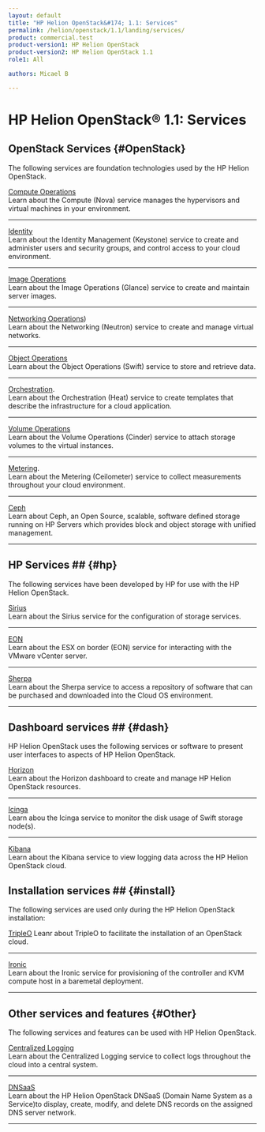 ```yaml
---
layout: default
title: "HP Helion OpenStack&#174; 1.1: Services"
permalink: /helion/openstack/1.1/landing/services/
product: commercial.test
product-version1: HP Helion OpenStack
product-version2: HP Helion OpenStack 1.1
role1: All

authors: Micael B

---
```

<!--PUBLISHED-->

<script>

function PageRefresh {
onLoad="window.refresh"
}

PageRefresh();

</script>

<!--
<p style="font-size: small;"> <a href="/helion/openstack/1.1/3rd-party-license-agreements/">&#9664; PREV</a> | <a href="/helion/openstack/1.1/">&#9650; UP</a> | NEXT &#9654; </p>
-->

# HP Helion OpenStack&#174; 1.1: Services

## OpenStack Services {#OpenStack}

The following services are foundation technologies used by the HP Helion OpenStack. 

[Compute Operations](/helion/openstack/1.1/services/compute/overview/)
<br />Learn about the Compute (Nova) service manages the hypervisors and virtual machines in your environment.
<hr />

[Identity](/helion/openstack/1.1/services/identity/overview/)
<br />Learn about the Identity Management (Keystone) service to create and administer users and security groups, and control access to your cloud environment.
<hr />

[Image Operations](/helion/openstack/1.1/services/imaging/overview/)
<br />Learn about the Image Operations (Glance) service to create and maintain server images.
<hr />

[Networking Operations](/helion/openstack/1.1/services/networking/overview)) 
<br />Learn about the  Networking (Neutron) service to create and manage virtual networks.
<hr />

[Object Operations](/helion/openstack/1.1/services/object/overview/)
<br />Learn about the Object Operations (Swift) service to store and retrieve data.
<hr />

[Orchestration](/helion/openstack/1.1/services/orchestration/overview).
<br />Learn about the Orchestration (Heat) service to create templates that describe the infrastructure for a cloud application. 
<hr />

[Volume Operations](/helion/openstack/1.1/services/volume/overview)
<br />Learn about the Volume Operations (Cinder) service to attach storage volumes to the virtual instances.
<hr />

[Metering](/helion/openstack/1.1/services/reporting/overview/).
<br />Learn about the Metering (Ceilometer) service to collect measurements throughout your cloud environment. 
<hr />

[Ceph](/helion/openstack/1.1/services/ceph/)
<br />Learn about Ceph, an Open Source, scalable, software defined storage running on HP Servers which provides block and object storage with unified management.
<hr />

## HP Services ## {#hp}

The following services have been developed by HP for use with the HP Helion OpenStack.

[Sirius](/helion/openstack/1.1/services/sirius/overview/)
<br />Learn about the Sirius service for the configuration of storage services.
<hr />

[EON](/helion/openstack/1.1/services/eon/overview/)
<br />Learn about the ESX on border (EON) service for interacting with the VMware vCenter server.
<hr />

[Sherpa](/helion/openstack/1.1/services/sherpa/overview)
<br />Learn about the Sherpa service to access a repository of software that can be purchased and downloaded into the Cloud OS environment.
<hr />

## Dashboard services ## {#dash}

HP Helion OpenStack uses the following services or software to present user interfaces to aspects of HP Helion OpenStack.

[Horizon](/helion/openstack/1.1/services/horizon/overview/)
<br />Learn about the Horizon dashboard to create and manage HP Helion OpenStack resources.
<hr />

[Icinga](/helion/commercial/1.1/services/icinga/)
<br />Learn abou the Icinga service to monitor the disk usage of Swift storage node(s).
<hr />

[Kibana](/helion/commercial/1.1/services/kibana/)
<br />Learn about the Kibana service to view logging data across the HP Helion OpenStack cloud.

## Installation services ## {#install}

The following services are used only during the HP Helion OpenStack installation:

[TripleO](/helion/openstack/1.1/services/tripleo/overview/)
Leanr about TripleO to facilitate the installation of an OpenStack cloud.
<hr />

[Ironic](/helion/openstack/1.1/services/ironic/overview/)
<br />Learn about the Ironic service for provisioning of the controller and KVM compute host in a baremetal deployment.
<hr />

## Other services and features {#Other}

The following services and features can be used with HP Helion OpenStack.

[Centralized Logging](/helion/openstack/1.1/services/logging/overview/)
<br />Learn about the Centralized Logging service to collect logs throughout the cloud into a central system.
<hr />

[DNSaaS](/helion/openstack/1.1/install/dnsaas/)
<br />Learn about the HP Helion OpenStack DNSaaS (Domain Name System as a Service)to display, create, modify, and delete DNS records on the assigned DNS server network.
<hr />
